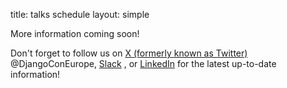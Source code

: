 title: talks schedule
layout: simple

More information coming soon!

Don't forget to follow us on [X (formerly known as Twitter)](https://twitter.com/DjangoConEurope) @DjangoConEurope, [Slack](https://djangoconeurope.slack.com) , or [LinkedIn](https://www.linkedin.com/company/djangocon-europe/) for the latest up-to-date information!
